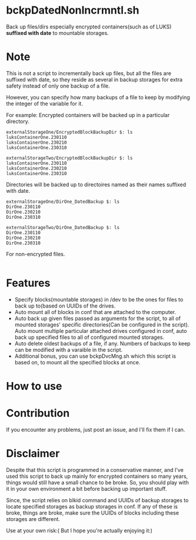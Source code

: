 # bckpDatedNonIncrmntl.sh
Back up files/dirs especially encrypted containers(such as of LUKS) **suffixed with date** to mountable storages.

# Note
This is not a script to incrementally back up files, but all the files are suffixed with date, so they reside as several in backup storages for extra safety instead of only one backup of a file.

However, you can specify how many backups of a file to keep by modifying the integer of the variable for it.

For example:
Encrypted containers will be backed up in a particular directory.
 ```
 externalStorageOne/EncryptedBlockBackupDir $: ls
 luksContainerOne.230110
 luksContainerOne.230210
 luksContainerOne.230310
 
 externalStorageTwo/EncryptedBlockBackupDir $: ls
 luksContainerOne.230110
 luksContainerOne.230210
 luksContainerOne.230310
 ```
 Directories will be backed up to directoires named as their names suffixed with date.
 ```
 externalStorageOne/DirOne_DatedBackup $: ls
 DirOne.230110
 DirOne.230210
 DirOne.230310
 
 externalStorageTwo/DirOne_DatedBackup $: ls
 DirOne.230110
 DirOne.230210
 DirOne.230310
 ```
 For non-encrypted files.
 ```
 ```

# Features
- Specify blocks(mountable storages) in /dev to be the ones for files to back up to(based on UUIDs of the drives.
- Auto mount all of blocks in conf that are attached to the computer.
- Auto back up given files passed as arguments for the script, to all of mounted storages' specific directories(Can be configured in the script).
Auto mount multiple particular attached drives configured in conf, auto back up specified files to all of configured mounted storages.
- Auto delete oldest backups of a file, if any. Numbers of backups to keep can be modified with a varaible in the script.
- Additional bonus, you can use bckpDvcMng.sh which this script is based on, to mount all the specified blocks at once.

# How to use

# Contribution
If you encounter any problems, just post an issue, and I'll fix them if I can.

# Disclaimer
Despite that this script is programmed in a conservative manner, and I've used this script to back up mainly for encrypted containers so many years, things would still have a small chance to be broke. So, you should play with it in your own environment a bit before backing up important stuff.

Since, the script relies on blkid command and UUIDs of backup storages to locate specified storages as backup storages in conf. If any of these is broke, things are broke, make sure the UUIDs of blocks including these storages are different.

Use at your own risk:( But I hope you're actually enjoying it:)
